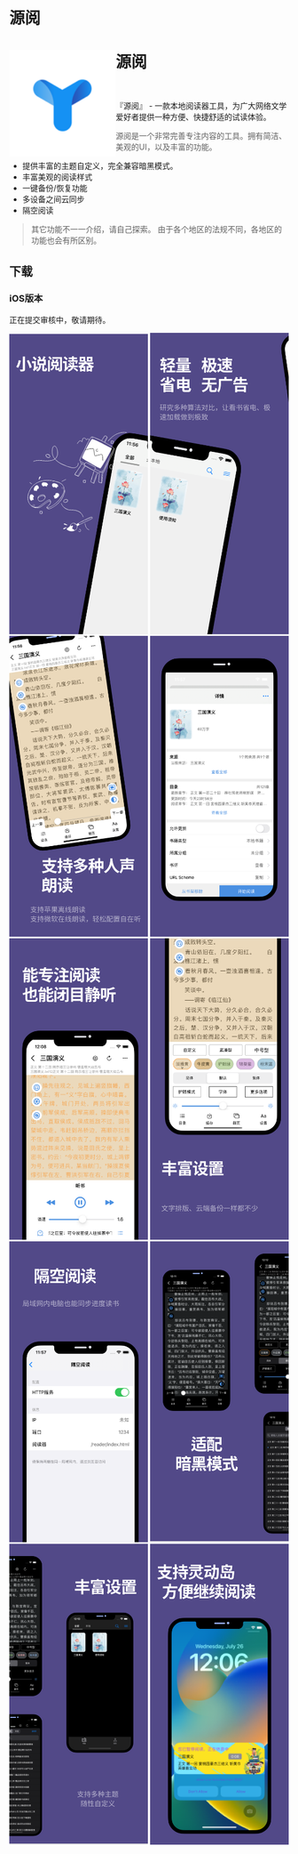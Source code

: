 # 源阅

<div>
  <img width="192" height="192" align="left" src="./images/Icon.png" alt="Yuedu"/>
  <h1>源阅</h1>
  <br>
  <p>『源阅』 - 一款本地阅读器工具，为广大网络文学爱好者提供一种方便、快捷舒适的试读体验。</p>
</div>

> 源阅是一个非常完善专注内容的工具。拥有简洁、美观的UI，以及丰富的功能。

* 提供丰富的主题自定义，完全兼容暗黑模式。
* 丰富美观的阅读样式
* 一键备份/恢复功能
* 多设备之间云同步
* 隔空阅读

> 其它功能不一一介绍，请自己探索。
> 由于各个地区的法规不同，各地区的功能也会有所区别。

## 下载

### iOS版本

正在提交审核中，敬请期待。

<!-- Appstore正式版： [AppStore](https://apps.apple.com/cn/app/%E6%BA%90%E9%98%85%E8%AF%BB/id1561787704)

TF测试版： [testflight版本](https://testflight.apple.com/join/2Svrtr9y) -->

<img src="./images/Slice_1.png" alt="screen" width="250"/> <img src="./images/Slice_2.png" alt="screen" width="250"/> <img src="./images/Slice_3.png" alt="screen" width="250"/> <img src="./images/Slice_4.png" alt="screen" width="250"/> <img src="./images/Slice_5.png" alt="screen" width="250"/> <img src="./images/Slice_6.png" alt="screen" width="250"/> <img src="./images/Slice_7.png" alt="screen" width="250"/> <img src="./images/Slice_8.png" alt="screen" width="250"/> <img src="./images/Slice_9.png" alt="screen" width="250"/> <img src="./images/Slice_10.png" alt="screen" width="250"/>

